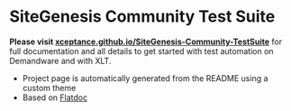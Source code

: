 # SiteGenesis Community Test Suite

__Please visit [xceptance.github.io/SiteGenesis-Community-TestSuite](https://xceptance.github.io/SiteGenesis-Community-TestSuite/)__ for full documentation and all details to get started with test automation on Demandware and with XLT.

- Project page is automatically generated from the README using a custom theme
- Based on [Flatdoc](http://ricostacruz.com/flatdoc/)

